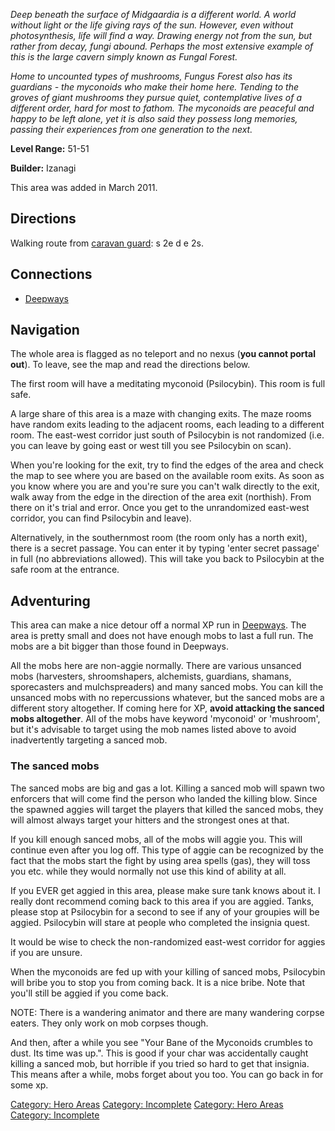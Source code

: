 *Deep beneath the surface of Midgaardia is a different world. A world
without light or the life giving rays of the sun. However, even without
photosynthesis, life will find a way. Drawing energy not from the sun,
but rather from decay, fungi abound. Perhaps the most extensive example
of this is the large cavern simply known as Fungal Forest.*

*Home to uncounted types of mushrooms, Fungus Forest also has its
guardians - the myconoids who make their home here. Tending to the
groves of giant mushrooms they pursue quiet, contemplative lives of a
different order, hard for most to fathom. The myconoids are peaceful and
happy to be left alone, yet it is also said they possess long memories,
passing their experiences from one generation to the next.*

**Level Range:** 51-51

**Builder:** Izanagi

This area was added in March 2011.

## Directions

Walking route from [caravan guard](Caravan_Guard.md "wikilink"): s 2e d
e 2s.

## Connections

-   [Deepways](:Category:_Deepways.md "wikilink")

## Navigation

The whole area is flagged as no teleport and no nexus (**you cannot
portal out**). To leave, see the map and read the directions below.

The first room will have a meditating myconoid (Psilocybin). This room
is full safe.

A large share of this area is a maze with changing exits. The maze rooms
have random exits leading to the adjacent rooms, each leading to a
different room. The east-west corridor just south of Psilocybin is not
randomized (i.e. you can leave by going east or west till you see
Psilocybin on scan).

When you're looking for the exit, try to find the edges of the area and
check the map to see where you are based on the available room exits. As
soon as you know where you are and you're sure you can't walk directly
to the exit, walk away from the edge in the direction of the area exit
(northish). From there on it's trial and error. Once you get to the
unrandomized east-west corridor, you can find Psilocybin and leave).

Alternatively, in the southernmost room (the room only has a north
exit), there is a secret passage. You can enter it by typing 'enter
secret passage' in full (no abbreviations allowed). This will take you
back to Psilocybin at the safe room at the entrance.

## Adventuring

This area can make a nice detour off a normal XP run in [
Deepways](:Category:_Deepways.md "wikilink"). The area is pretty small
and does not have enough mobs to last a full run. The mobs are a bit
bigger than those found in Deepways.

All the mobs here are non-aggie normally. There are various unsanced
mobs (harvesters, shroomshapers, alchemists, guardians, shamans,
sporecasters and mulchspreaders) and many sanced mobs. You can kill the
unsanced mobs with no repercussions whatever, but the sanced mobs are a
different story altogether. If coming here for XP, **avoid attacking the
sanced mobs altogether**. All of the mobs have keyword 'myconoid' or
'mushroom', but it's advisable to target using the mob names listed
above to avoid inadvertently targeting a sanced mob.

### The sanced mobs

The sanced mobs are big and gas a lot. Killing a sanced mob will spawn
two enforcers that will come find the person who landed the killing
blow. Since the spawned aggies will target the players that killed the
sanced mobs, they will almost always target your hitters and the
strongest ones at that.

If you kill enough sanced mobs, all of the mobs will aggie you. This
will continue even after you log off. This type of aggie can be
recognized by the fact that the mobs start the fight by using area
spells (gas), they will toss you etc. while they would normally not use
this kind of ability at all.

If you EVER get aggied in this area, please make sure tank knows about
it. I really dont recommend coming back to this area if you are aggied.
Tanks, please stop at Psilocybin for a second to see if any of your
groupies will be aggied. Psilocybin will stare at people who completed
the insignia quest.

It would be wise to check the non-randomized east-west corridor for
aggies if you are unsure.

When the myconoids are fed up with your killing of sanced mobs,
Psilocybin will bribe you to stop you from coming back. It is a nice
bribe. Note that you'll still be aggied if you come back.

NOTE: There is a wandering animator and there are many wandering corpse
eaters. They only work on mob corpses though.

And then, after a while you see "Your Bane of the Myconoids crumbles to
dust. Its time was up.". This is good if your char was accidentally
caught killing a sanced mob, but horrible if you tried so hard to get
that insignia. This means after a while, mobs forget about you too. You
can go back in for some xp.

[Category: Hero Areas](Category:_Hero_Areas "wikilink") [Category:
Incomplete](Category:_Incomplete "wikilink") [Category: Hero
Areas](Category:_Hero_Areas "wikilink") [Category:
Incomplete](Category:_Incomplete "wikilink")
